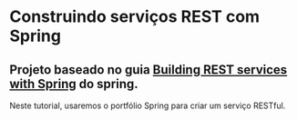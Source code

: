# Construindo serviços REST com Spring
## Projeto baseado no guia [Building REST services with Spring](https://spring.io/guides/tutorials/rest/) do spring.
Neste tutorial, usaremos o portfólio Spring para criar um serviço RESTful.
